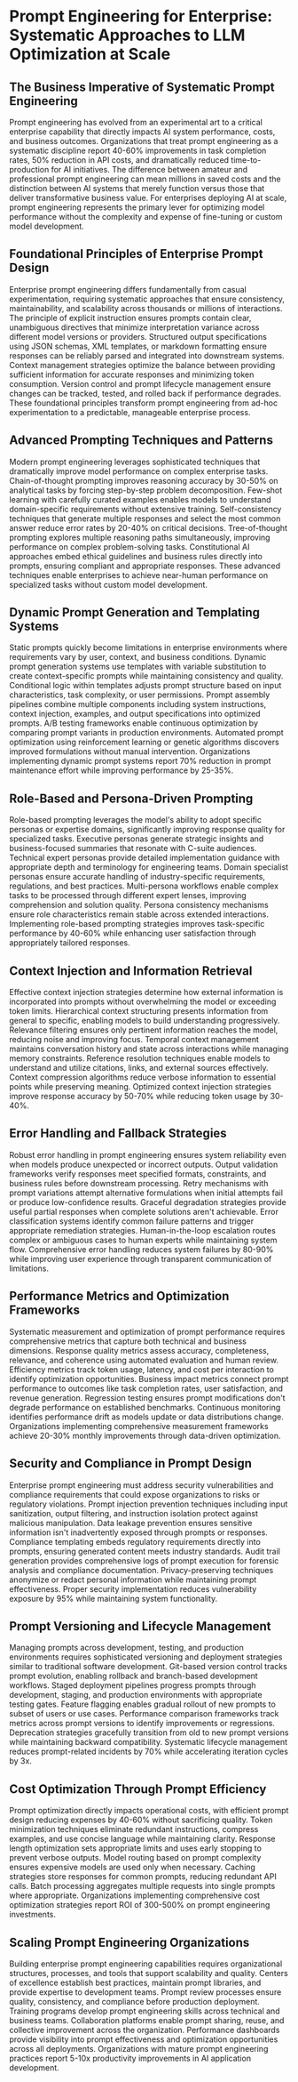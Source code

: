 # Prompt Engineering for Enterprise: Systematic Approaches to LLM Optimization at Scale

## The Business Imperative of Systematic Prompt Engineering

Prompt engineering has evolved from an experimental art to a critical enterprise capability that directly impacts AI system performance, costs, and business outcomes. Organizations that treat prompt engineering as a systematic discipline report 40-60% improvements in task completion rates, 50% reduction in API costs, and dramatically reduced time-to-production for AI initiatives. The difference between amateur and professional prompt engineering can mean millions in saved costs and the distinction between AI systems that merely function versus those that deliver transformative business value. For enterprises deploying AI at scale, prompt engineering represents the primary lever for optimizing model performance without the complexity and expense of fine-tuning or custom model development.

## Foundational Principles of Enterprise Prompt Design

Enterprise prompt engineering differs fundamentally from casual experimentation, requiring systematic approaches that ensure consistency, maintainability, and scalability across thousands or millions of interactions. The principle of explicit instruction ensures prompts contain clear, unambiguous directives that minimize interpretation variance across different model versions or providers. Structured output specifications using JSON schemas, XML templates, or markdown formatting ensure responses can be reliably parsed and integrated into downstream systems. Context management strategies optimize the balance between providing sufficient information for accurate responses and minimizing token consumption. Version control and prompt lifecycle management ensure changes can be tracked, tested, and rolled back if performance degrades. These foundational principles transform prompt engineering from ad-hoc experimentation to a predictable, manageable enterprise process.

## Advanced Prompting Techniques and Patterns

Modern prompt engineering leverages sophisticated techniques that dramatically improve model performance on complex enterprise tasks. Chain-of-thought prompting improves reasoning accuracy by 30-50% on analytical tasks by forcing step-by-step problem decomposition. Few-shot learning with carefully curated examples enables models to understand domain-specific requirements without extensive training. Self-consistency techniques that generate multiple responses and select the most common answer reduce error rates by 20-40% on critical decisions. Tree-of-thought prompting explores multiple reasoning paths simultaneously, improving performance on complex problem-solving tasks. Constitutional AI approaches embed ethical guidelines and business rules directly into prompts, ensuring compliant and appropriate responses. These advanced techniques enable enterprises to achieve near-human performance on specialized tasks without custom model development.

## Dynamic Prompt Generation and Templating Systems

Static prompts quickly become limitations in enterprise environments where requirements vary by user, context, and business conditions. Dynamic prompt generation systems use templates with variable substitution to create context-specific prompts while maintaining consistency and quality. Conditional logic within templates adjusts prompt structure based on input characteristics, task complexity, or user permissions. Prompt assembly pipelines combine multiple components including system instructions, context injection, examples, and output specifications into optimized prompts. A/B testing frameworks enable continuous optimization by comparing prompt variants in production environments. Automated prompt optimization using reinforcement learning or genetic algorithms discovers improved formulations without manual intervention. Organizations implementing dynamic prompt systems report 70% reduction in prompt maintenance effort while improving performance by 25-35%.

## Role-Based and Persona-Driven Prompting

Role-based prompting leverages the model's ability to adopt specific personas or expertise domains, significantly improving response quality for specialized tasks. Executive personas generate strategic insights and business-focused summaries that resonate with C-suite audiences. Technical expert personas provide detailed implementation guidance with appropriate depth and terminology for engineering teams. Domain specialist personas ensure accurate handling of industry-specific requirements, regulations, and best practices. Multi-persona workflows enable complex tasks to be processed through different expert lenses, improving comprehension and solution quality. Persona consistency mechanisms ensure role characteristics remain stable across extended interactions. Implementing role-based prompting strategies improves task-specific performance by 40-60% while enhancing user satisfaction through appropriately tailored responses.

## Context Injection and Information Retrieval

Effective context injection strategies determine how external information is incorporated into prompts without overwhelming the model or exceeding token limits. Hierarchical context structuring presents information from general to specific, enabling models to build understanding progressively. Relevance filtering ensures only pertinent information reaches the model, reducing noise and improving focus. Temporal context management maintains conversation history and state across interactions while managing memory constraints. Reference resolution techniques enable models to understand and utilize citations, links, and external sources effectively. Context compression algorithms reduce verbose information to essential points while preserving meaning. Optimized context injection strategies improve response accuracy by 50-70% while reducing token usage by 30-40%.

## Error Handling and Fallback Strategies

Robust error handling in prompt engineering ensures system reliability even when models produce unexpected or incorrect outputs. Output validation frameworks verify responses meet specified formats, constraints, and business rules before downstream processing. Retry mechanisms with prompt variations attempt alternative formulations when initial attempts fail or produce low-confidence results. Graceful degradation strategies provide useful partial responses when complete solutions aren't achievable. Error classification systems identify common failure patterns and trigger appropriate remediation strategies. Human-in-the-loop escalation routes complex or ambiguous cases to human experts while maintaining system flow. Comprehensive error handling reduces system failures by 80-90% while improving user experience through transparent communication of limitations.

## Performance Metrics and Optimization Frameworks

Systematic measurement and optimization of prompt performance requires comprehensive metrics that capture both technical and business dimensions. Response quality metrics assess accuracy, completeness, relevance, and coherence using automated evaluation and human review. Efficiency metrics track token usage, latency, and cost per interaction to identify optimization opportunities. Business impact metrics connect prompt performance to outcomes like task completion rates, user satisfaction, and revenue generation. Regression testing ensures prompt modifications don't degrade performance on established benchmarks. Continuous monitoring identifies performance drift as models update or data distributions change. Organizations implementing comprehensive measurement frameworks achieve 20-30% monthly improvements through data-driven optimization.

## Security and Compliance in Prompt Design

Enterprise prompt engineering must address security vulnerabilities and compliance requirements that could expose organizations to risks or regulatory violations. Prompt injection prevention techniques including input sanitization, output filtering, and instruction isolation protect against malicious manipulation. Data leakage prevention ensures sensitive information isn't inadvertently exposed through prompts or responses. Compliance templating embeds regulatory requirements directly into prompts, ensuring generated content meets industry standards. Audit trail generation provides comprehensive logs of prompt execution for forensic analysis and compliance documentation. Privacy-preserving techniques anonymize or redact personal information while maintaining prompt effectiveness. Proper security implementation reduces vulnerability exposure by 95% while maintaining system functionality.

## Prompt Versioning and Lifecycle Management

Managing prompts across development, testing, and production environments requires sophisticated versioning and deployment strategies similar to traditional software development. Git-based version control tracks prompt evolution, enabling rollback and branch-based development workflows. Staged deployment pipelines progress prompts through development, staging, and production environments with appropriate testing gates. Feature flagging enables gradual rollout of new prompts to subset of users or use cases. Performance comparison frameworks track metrics across prompt versions to identify improvements or regressions. Deprecation strategies gracefully transition from old to new prompt versions while maintaining backward compatibility. Systematic lifecycle management reduces prompt-related incidents by 70% while accelerating iteration cycles by 3x.

## Cost Optimization Through Prompt Efficiency

Prompt optimization directly impacts operational costs, with efficient prompt design reducing expenses by 40-60% without sacrificing quality. Token minimization techniques eliminate redundant instructions, compress examples, and use concise language while maintaining clarity. Response length optimization sets appropriate limits and uses early stopping to prevent verbose outputs. Model routing based on prompt complexity ensures expensive models are used only when necessary. Caching strategies store responses for common prompts, reducing redundant API calls. Batch processing aggregates multiple requests into single prompts where appropriate. Organizations implementing comprehensive cost optimization strategies report ROI of 300-500% on prompt engineering investments.

## Scaling Prompt Engineering Organizations

Building enterprise prompt engineering capabilities requires organizational structures, processes, and tools that support scalability and quality. Centers of excellence establish best practices, maintain prompt libraries, and provide expertise to development teams. Prompt review processes ensure quality, consistency, and compliance before production deployment. Training programs develop prompt engineering skills across technical and business teams. Collaboration platforms enable prompt sharing, reuse, and collective improvement across the organization. Performance dashboards provide visibility into prompt effectiveness and optimization opportunities across all deployments. Organizations with mature prompt engineering practices report 5-10x productivity improvements in AI application development.